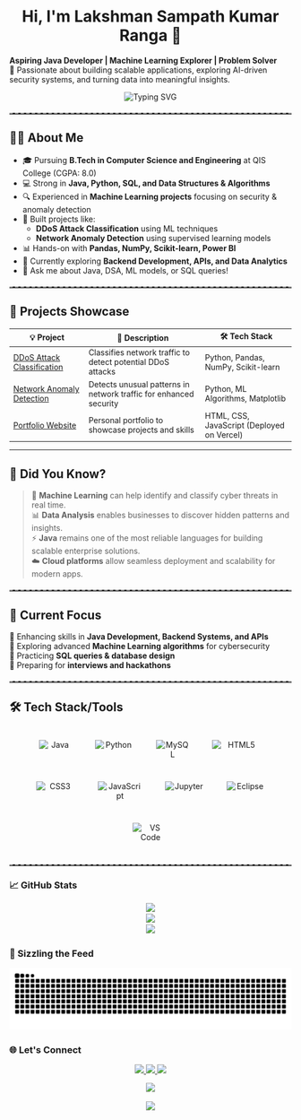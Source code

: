 <h1 align="center">Hi, I'm Lakshman Sampath Kumar Ranga 👋</h1>

**Aspiring Java Developer | Machine Learning Explorer | Problem Solver**  
🚀 Passionate about building scalable applications, exploring AI-driven security systems, and turning data into meaningful insights.  

<p align="center">
  <img src="https://readme-typing-svg.demolab.com?font=Fira+Code&pause=1000&color=00BFFF&center=true&vCenter=true&width=435&lines=Let's+build+something+impactful!;Java+Developer+in+the+making;Machine+Learning+Explorer;Creative+Thinker+|+Problem+solver;Data+Driven+Innovator" alt="Typing SVG" />
</p>

<hr style="border: none; border-top: 2px dashed #999; margin: 20px 0;" />

## 👨‍💻 About Me
- 🎓 Pursuing **B.Tech in Computer Science and Engineering** at QIS College (CGPA: 8.0)  
- 💻 Strong in **Java, Python, SQL, and Data Structures & Algorithms**  
- 🔍 Experienced in **Machine Learning projects** focusing on security & anomaly detection  
- 🧠 Built projects like:
  - **DDoS Attack Classification** using ML techniques  
  - **Network Anomaly Detection** using supervised learning models  
- 📊 Hands-on with **Pandas, NumPy, Scikit-learn, Power BI**  
- 🌱 Currently exploring **Backend Development, APIs, and Data Analytics**  
- 💬 Ask me about Java, DSA, ML models, or SQL queries!  

<hr style="border: none; border-top: 2px dashed #999; margin: 20px 0;" />

## 🚀 Projects Showcase

<table align="center">
  <thead>
    <tr>
      <th>💡 Project</th>
      <th>🚀 Description</th>
      <th>🛠️ Tech Stack</th>
    </tr>
  </thead>
  <tbody>
    <tr>
      <td><a href="https://github.com/rlsampath2004/Ddos-classification" target="_blank">DDoS Attack Classification</a></td>
      <td>Classifies network traffic to detect potential DDoS attacks</td>
      <td>Python, Pandas, NumPy, Scikit-learn</td>
    </tr>
    <tr>
      <td><a href="https://github.com/rlsampath2004/Network-anomaly" target="_blank">Network Anomaly Detection</a></td>
      <td>Detects unusual patterns in network traffic for enhanced security</td>
      <td>Python, ML Algorithms, Matplotlib</td>
    </tr>
    <tr>
      <td><a href="https://rlsk-portfolio-bxb4.vercel.app" target="_blank">Portfolio Website</a></td>
      <td>Personal portfolio to showcase projects and skills</td>
      <td>HTML, CSS, JavaScript (Deployed on Vercel)</td>
    </tr>
  </tbody>
</table>

---

## 🧠 Did You Know?

> 🔐 **Machine Learning** can help identify and classify cyber threats in real time.  
> 📊 **Data Analysis** enables businesses to discover hidden patterns and insights.  
> ⚡ **Java** remains one of the most reliable languages for building scalable enterprise solutions.  
> ☁️ **Cloud platforms** allow seamless deployment and scalability for modern apps.  

<hr style="border: none; border-top: 2px dashed #999; margin: 20px 0;" />

## 🎯 Current Focus
📌 Enhancing skills in **Java Development, Backend Systems, and APIs**  
📌 Exploring advanced **Machine Learning algorithms** for cybersecurity  
📌 Practicing **SQL queries & database design**  
📌 Preparing for **interviews and hackathons**  

<hr style="border: none; border-top: 2px dashed #999; margin: 20px 0;" />

## 🛠️ Tech Stack/Tools

<div align="center" style="display: flex; flex-wrap: wrap; justify-content: center; gap: 40px; padding: 20px;">
  <img src="https://cdn.jsdelivr.net/gh/devicons/devicon/icons/java/java-original.svg" width="60px" alt="Java" />
  <img src="https://cdn.jsdelivr.net/gh/devicons/devicon/icons/python/python-original.svg" width="69px" alt="Python" />
  <img src="https://cdn.jsdelivr.net/gh/devicons/devicon/icons/mysql/mysql-original.svg" width="60px" alt="MySQL" />
  <img src="https://cdn.jsdelivr.net/gh/devicons/devicon/icons/html5/html5-original.svg" width="90px" alt="HTML5" />
  <img src="https://cdn.jsdelivr.net/gh/devicons/devicon/icons/css3/css3-original.svg" width="70px" alt="CSS3" />
  <img src="https://cdn.jsdelivr.net/gh/devicons/devicon/icons/javascript/javascript-original.svg" width="80px" alt="JavaScript" />
  <img src="https://cdn.jsdelivr.net/gh/devicons/devicon/icons/jupyter/jupyter-original.svg" width="70px" alt="Jupyter" />
  <img src="https://cdn.jsdelivr.net/gh/devicons/devicon/icons/eclipse/eclipse-original.svg" width="69px" alt="Eclipse" />
  <img src="https://cdn.jsdelivr.net/gh/devicons/devicon/icons/vscode/vscode-original.svg" width="65px" alt="VS Code" />
</div>

<hr style="border: none; border-top: 2px dashed #999; margin: 20px 0;" />

### 📈 GitHub Stats

<p align="center"> 
  <img src="https://github-readme-stats.vercel.app/api?username=LakshmanSampathKumar&show_icons=true&theme=tokyonight" />  
  <br /> 
  <img src="https://github-readme-streak-stats.herokuapp.com?user=LakshmanSampathKumar&theme=tokyonight" />  
  <br /> 
  <img src="https://github-readme-stats.vercel.app/api/top-langs/?username=LakshmanSampathKumar&layout=compact&theme=tokyonight" /> 
</p>

### 🐍 Sizzling the Feed
<p align="center"> 
  <img src="https://raw.githubusercontent.com/charanreddy-27/charanreddy-27/output/snake.svg" alt="Snake animation"/> 
</p>

### 🌐 Let's Connect
<p align="center">
  <a href="https://www.linkedin.com/in/lakshman-sampath-kumar-ranga-1100b12a5/" target="_blank">
    <img src="https://img.shields.io/badge/LinkedIn-0A66C2?style=for-the-badge&logo=linkedin&logoColor=white"/>
  </a> 
  <a href="mailto:r.l.sampath2004@gmail.com">
    <img src="https://img.shields.io/badge/Gmail-D14836?style=for-the-badge&logo=gmail&logoColor=white"/>
  </a>
  <a href="https://rlsk-portfolio-bxb4.vercel.app" target="_blank">
    <img src="https://img.shields.io/badge/Portfolio-000000?style=for-the-badge&logo=vercel&logoColor=white"/>
  </a> 
</p>

<!-- Fun GIF -->
<p align="center">
  <img src="https://media.giphy.com/media/13HgwGsXF0aiGY/giphy.gif" width="200"/>
</p>
<p align="center">
  <img src="https://capsule-render.vercel.app/api?type=waving&color=gradient&height=60&section=footer"/>
</p>
